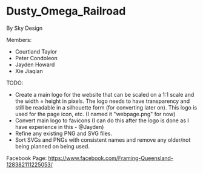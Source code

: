# Dusty_Omega_Railroad
By Sky Design

Members:
- Courtland Taylor
- Peter Condoleon
- Jayden Howard
- Xie Jiaqian

TODO:
- Create a main logo for the website that can be scaled on a 1:1 scale and the
  width = height in pixels. The logo needs to have transparency and still be
  readable in a silhouette form (for converting later on). This logo is used
  for the page icon, etc. (I named it "webpage.png" for now)
- Convert main logo to favicons (I can do this after the logo is done as I have
experience in this - @Jayden)
- Refine any existing PNG and SVG files.
- Sort SVGs and PNGs with consistent names and remove any older/not being
  planned on being used.

Facebook Page: https://www.facebook.com/Framing-Queensland-128382111225053/
